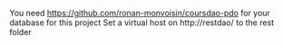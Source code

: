 You need https://github.com/ronan-monvoisin/coursdao-pdo for your database for this project
Set a virtual host on http://restdao/ to the rest folder

